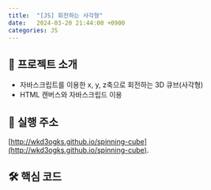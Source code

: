 ```yaml
---
title:  "[JS] 회전하는 사각형"
date:   2024-03-20 21:44:00 +0900
categories: JS
---
```


## 🎠 프로젝트 소개

- 자바스크립트를 이용한 x, y, z축으로 회전하는 3D 큐브(사각형)
- HTML 캔버스와 자바스크립드 이용

## 📡 실행 주소

[http://wkd3ogks.github.io/spinning-cube](http://wkd3ogks.github.io/spinning-cube).

## 🛠 핵심 코드


